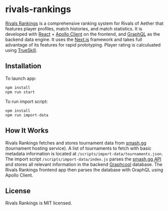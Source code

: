 # rivals-rankings

[Rivals Rankings](http://rivalsrankings.com/) is a comprehensive ranking system for Rivals of Aether that features player profiles, match histories, and match statistics. It is developed with [React](https://reactjs.org/) + [Apollo Client](https://www.apollographql.com/client/) on the frontend, and [GraphQL](http://graphql.org/) as the backend data engine. It uses the [Next.js](https://github.com/zeit/next.js/) framework and takes full advantage of its features for rapid prototyping. Player rating is calculuated using [TrueSkill](https://www.microsoft.com/en-us/research/project/trueskill-ranking-system/). 

## Installation

To launch app:
```
npm install
npm run start
```

To run import script:
```
npm install
npm run import-data
```

## How It Works

Rivals Rankings fetches and stores tournament data from [smash.gg](https://smash.gg/) (tournament hosting service). A list of tournaments to fetch with basic metadata information is located at `/scripts/import-data/tournaments.json`. The import script `/scripts/import-data/index.js` parses the [smash.gg API](https://help.smash.gg/hc/en-us/articles/217471947-API-Access) and stores all relevant information in the backend [Graphcool](https://www.graph.cool/) database. The Rivals Rankings frontend app then parses the database with GraphQL using Apollo Client.

## License

Rivals Rankings is MIT licensed.

